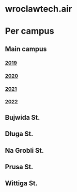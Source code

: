 # wroclawtech.air
# Per campus
## Main campus
### [2019](https://pwr-inf.github.io/wroclawtech.air/plots/maincampus_2019_1D.html)
### [2020](https://pwr-inf.github.io/wroclawtech.air/plots/maincampus_2020_1D.html)
### [2021](https://pwr-inf.github.io/wroclawtech.air/plots/maincampus_2021_1D.html)
### [2022](https://pwr-inf.github.io/wroclawtech.air/plots/maincampus_2022_1D.html)
        
## Bujwida St.
## Długa St.
## Na Grobli St.
## Prusa St.
## Wittiga St.

